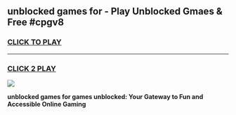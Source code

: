 
## unblocked games for - Play Unblocked Gmaes & Free #cpgv8
<h3>
<a href="https://news.freeplayer.one?title=unblocked_games_for&ref=24F">CLICK TO PLAY</a></h3>
<hr>

<h3>
<a href="https://news.freeplayer.one?title=unblocked_games_for&ref=24F">CLICK 2 PLAY</a>
  
</h3>

<a href="https://news.freeplayer.one?title=unblocked_games_for&ref=24F/"><img src="https://clearcache.store/games.png"></a>


**unblocked games for games unblocked: Your Gateway to Fun and Accessible Online Gaming**
